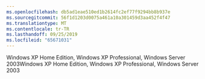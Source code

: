 ```yaml
---
ms.openlocfilehash: db5ad1eae510ed1b2614fc2ef77f9294bb8b937e
ms.sourcegitcommit: 56f1d1203d0075a461a10a301459d3aa452f4f47
ms.translationtype: MT
ms.contentlocale: tr-TR
ms.lasthandoff: 09/25/2019
ms.locfileid: "65671031"
---
```

<span data-ttu-id="a0115-101">Windows XP Home Edition, Windows XP Professional, Windows Server 2003</span><span class="sxs-lookup"><span data-stu-id="a0115-101">Windows XP Home Edition, Windows XP Professional, Windows Server 2003</span></span>
